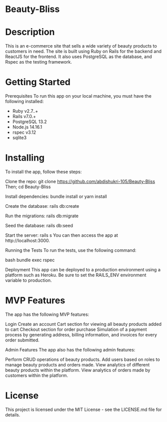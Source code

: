 # Beauty-Bliss

# Description
This is an e-commerce site that sells a wide variety of beauty products to customers in need. The site is built using Ruby on Rails for the backend and ReactJS for the frontend. It also uses PostgreSQL as the database, and Rspec as the testing framework.

# Getting Started
Prerequisites
To run this app on your local machine, you must have the following installed:

* Ruby v2.7..+
* Rails v7.0.+
* PostgreSQL 13.2
* Node.js 14.16.1
* rspec v3.12
* sqlite3

# Installing
To install the app, follow these steps:

Clone the repo: 
git clone https://github.com/abdishukri-105/Beauty-Bliss
Then; cd Beauty-Bliss

Install dependencies: 
bundle install or yarn install

Create the database:
rails db:create

Run the migrations:
rails db:migrate

Seed the database: 
rails db:seed

Start the server: rails s
You can then access the app at http://localhost:3000.

Running the Tests
To run the tests, use the following command:

bash
bundle exec rspec

Deployment
This app can be deployed to a production environment using a platform such as Heroku. Be sure to set the RAILS_ENV environment variable to production.

# MVP Features
The app has the following MVP features:

Login
Create an account
Cart section for viewing all beauty products added to cart
Checkout section for order purchase
Simulation of a payment process by generating address, billing information, and invoices for every order submitted.  

Admin Features
The app also has the following admin features:

Perform CRUD operations of beauty products.
Add users based on roles to manage beauty products and orders made.
View analytics of different beauty products within the platform.
View analytics of orders made by customers within the platform.

# License
This project is licensed under the MIT License - see the LICENSE.md file for details.
